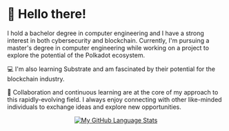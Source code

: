 
<div>
  <h1>
    👋 Hello there!
  </h1>
</div>


I hold a bachelor degree in computer engineering and I have a strong interest in both cybersecurity and blockchain. 
Currently, I'm pursuing a master's degree in computer engineering while working on a project to explore the potential of the Polkadot ecosystem.

💻 I'm also learning Substrate and am fascinated by their potential for the blockchain industry.

🤝 Collaboration and continuous learning are at the core of my approach to this rapidly-evolving field. I always enjoy connecting with other like-minded individuals to exchange ideas and explore new opportunities.

<div align="center">
  <a href="https://github.com/anuraghazra/github-readme-stats">
    <img src="https://github-readme-stats-sigma-five.vercel.app/api/top-langs/?username=0xMenna01&theme=tokyonight&card_width=600" alt="My GitHub Language Stats">
  </a>
</div>
